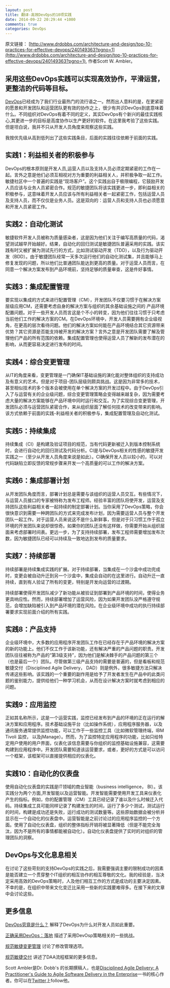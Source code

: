 ```yaml
---
layout: post
title: 翻译-高效DevOps的10项实践
date: 2014-09-22 20:29:44 +1000
comments: true
categories: DevOps 
---
```



原文链接： [http://www.drdobbs.com/architecture-and-design/top-10-practices-for-effective-devops/240149363?pgno=1](http://www.drdobbs.com/architecture-and-design/top-10-practices-for-effective-devops/240149363?pgno=1), 作者Scott W. Ambler。

## **采用这些DevOps实践可以实现高效协作，平滑运营，更整洁的代码等目标。**

[DevOps](http://www.drdobbs.com/architecture-and-design/what-exactly-is-devops/240009147)已经成为了我们行业最热门的流行语之一。然而出人意料的是，在更紧密的愿景和开发团队和运营团队更有效的协作之上，很少有共识DevOps到底意味着什么。不同组织对DevOps有着不同的定义，其实DevOps有个新兴的最佳实践核心,其更进一步的目标是高度协作以生产更好的软件。在这里我考验了这些实践。但是坦白说，我并不只从开发人员角度来观察这些实践。

<!-- more -->

我按优先级从高到低列出了这些实践条目，后面的实践往往依赖于前面的实践。

## **实践1：利益相关者的积极参与**

DevOps的根本原则是开发人员,运营人员以及支持人员必须定期紧密的工作在一起。言外之意是他们必须互相视对方为重要的利益相关人，并积极争取一起工作。敏捷社区中一个普遍的实践是“现场客户”。这个实践出自于极限编程，它鼓励开发人员应该与业务人员紧密合作。规范的敏捷团队将该实践更进一步，即利益相关的积极参与，这意味着开发人员应该与所有利益相关者一起紧密工作，包括运营人员及支持人员，而不仅仅是业务人员。这是双向的：运营人员和支持人员也必须愿意和开发人员紧密工作。

## **实践2：自动化测试**

敏捷软件开发人员被称为质量感染者，这是因为他们关注于编写高质量的代码，渴望测试越早开始越好。结果，自动化的回归测试是敏捷团队普遍采用的实践。该实践有时又被扩展为测试先行的方式，比如测试驱动开发（TDD），以及行为驱动开发（BDD）。由于敏捷团队经常一天多次运行他们的自动化测试集，并且能够马上修复发现的问题，所以他们比普通团队能达到更高的质量。对于运营人员而言，在同意一个解决方案发布到产品环境前，坚持足够的质量审查，这是件好事情。

## **实践3：集成配置管理**

要实现以集成的方式来进行配置管理（CM），开发团队不仅要习惯于在解决方案层级应用CM，还需要考虑自身的解决方案与组织的其余基础设施之间的
产品环境配置问题。对于一些开发人员而言这是个不小的转变，因为他们往往习惯于只考虑当前他们工作的解决方案的CM。在DevOps环境中，开发人员需要拥有企业级视角，在更高的层次看待问题。他们的解决方案如何能在产品环境结合其它资源带来优势？其它资源是否能支持被开发的解决方案？言外之意是开发团队需要了解及管理他们产品的所有范围的依赖。集成配置管理也使得运营人员了解新的发布潜在的影响，从而更容易决定进行发布的时间。

## **实践4：综合变更管理**

从IT的角度来看，变更管理是一门确保IT基础设施的演化能对整体组织的支持成功及有意义的艺术。但是对于项目-团队层级则颇具挑战。这是因为非常多的技术，甚至相似技术的多个版本会被使用在单个解决方案的开发过程中。由于DevOps引入了与运营有关的企业级问题，综合变更管理策略会变得越来越复杂，因为需要考虑大量的解决方案能够在产品环境中同时运行和交互。为了实现综合变更管理，开发团队必须与运营团队紧密合作，来从组织层面了解任何技术的改变带来的影响。该方式依赖于前面的实践-利益相关者的积极参与，集成配置管理及自动化测试。

## **实践5：持续集成**

持续集成（CI）是构建及验证项目的规范，当有代码更新被迁入到版本控制系统时，会进行自动化的回归测试及代码分析。CI是与DevOps相关的性感的敏捷开发实践之一（至少从开发人员角度来说是如此）。CI确保开发人员以较小的，可以对代码缺陷立即反馈的常规步骤来开发一个高质量的可以工作的解决方案。

## **实践6：集成部署计划**

从开发团队角度而言，部署计划总是需要与该组织的运营人员交互。有些情况下，与运营人员接口的专家被特称为发布工程师。经验丰富的团队将使开发，运营及支持团队这些利益相关者一起持续的制定部署计划。当你采用了DevOps策略，你会很快意识到需要一种跨团队的方式来完成发布计划，因为需要运营人员与整个开发团队一起工作。对于运营人员来说这不是什么新鲜事，但是对于只习惯工作于孤立环境的开发团队来说却很惊奇。如果你的团队还没有这样做，你需要开始从组织层面来考虑部署时间表。更远一步，为了支持持续部署，发布工程师需要增加发布次数，因为敏捷团队已经可以持续及一致地达到发布的质量要求。

## **实践7：持续部署**

持续部署是持续集成实践的扩展。对于持续部署，当集成在一个沙盒中成功完成时，变更会被自动升迁到另一个沙盒中，集成会自动的在这里进行。自动升迁一直持续，直到有人验证了所有的变更，特别是开发向运营的过渡期。

持续部署使得开发团队减少了新功能从被验证到部署到产品环境的时间，使得业务更具响应性。然而，持续部署增加了运营风险，因为如果开发团队没严格遵守规范，会增加缺陷被引入到产品环境的潜在风险。在企业级环境中成功的执行持续部署要求实现前面介绍的所有实践。

## **实践8：产品支持**

企业级环境中，大多数的应用程序开发团队工作在已经存在于产品环境的解决方案的新的功能上。他们不仅工作于该新功能，还有解决严重的产品问题的职责。开发团队往往被称为产品的“第3级支持”，因为他们是解决棘手的产品问题的第三个（也是最后一个）团队。尽管做第三级产品支持的需要是普遍的，但是看板和规范敏捷交付（Disciplined Agile Delivery， DAD）则是例外，很多敏捷方法只解决传递这些影响。该实践的一个重要的副作用是给予了开发者发生在产品中的此类问题的鉴别能力，提供给他们一种学习机会，从而在设计解决方案时就考虑到相应的问题。

## **实践9：应用监控**

正如其名称所示，这是一个运营实践，监控已经发布到产品的环境的正在运行的解决方案和应用程序。技术基础设施平台（比如操作系统），应用程序服务器，以及通讯服务通常提供监控功能，可以工作于一些监控工具（比如微软管理终端，IBM Tivoli 监控， 以及jManage）。然而，为了监控特定应用程序的功能，比如只给特定用户使用的用户界面，仪表化该信息需要与你组织的监控基础设施兼容，这需要构建到应用程序中。开发团队需要知道该运营要求，或者，更好的方式是可以访问一个框架，该框架可以直接提供相应的仪表化。

## **实践10：自动化的仪表盘**

使用自动化仪表盘的实践是IT领域的商业智能（business intelligence， BI）。该实践分为两个方面,开发智能以及运营智能。开发智能需要使用开发工具来仪表化产生的指标。例如，你的配置管理（CM）工具已经记录了谁以及什么时候迁入代码。持续集成工具可能同样记录了构建发生的时间，运行了多少个测试，测试运行的时间，构建是成功还是失败，运行成功的测试数量等。这些原始数据会被分析并显示在一个自动化的仪表盘中。运营智能是之前讨论过的应用程序监控的一个方面。使用了自动化仪表盘，组织的整体指标开销将被显著降低（但是不能完全淘汰，因为不是所有的事情都能被自动化）。自动化仪表盘提供了实时的对组织的管理团队的洞察。


## **DevOps与文化息息相关**

在讨论了这些苛刻的支持DevOps的实践之后，我需要强调主要的限制成功的因素是能否建立一个贯穿整个IT组织的相互协作的相互尊敬的文化。我的经验是，当决定采用高效的DevOps策略时，人及他们相互工作的方式是成功的主要决定因素。不幸的是，在组织中带来文化变迁比采用一些新的实践要难得多。在接下来的文章中会讨论这些。

## **更多信息**

[DevOps究竟是什么？](http://www.drdobbs.com/architecture-and-design/what-exactly-is-devops/240009147) 解释了DevOps为什么对开发人员如此重要。

[正确采用DevOps：落地](http://www.drdobbs.com/architecture-and-design/getting-devops-right-the-lay-of-the-land/240062639) 描述了采用DevOsp策略相关的一些挑战。

[规范敏捷变更管理](http://www.drdobbs.com/architecture-and-design/disciplined-agile-change-management/240001474) 讨论了修改管理选项。

[规范敏捷交付](http://www.discipinedagiledelivery.com/) 讲述了DAA流程框架的更多信息。

Scott Ambler是Dr. Dobb's 的长期撰稿人，也是[Disciplined Agile Delivery: A Practitioner's Guide to Agile Software Delivery in the Enterprise](http://www.amazon.com/Disciplined-Agile-Delivery-Practitioners-Enterprise/dp/0132810131/?tag=drdos-20)一书的核心作者。你可以在[Twitter](http://twitter.com/scottwambler/)上follow他。


